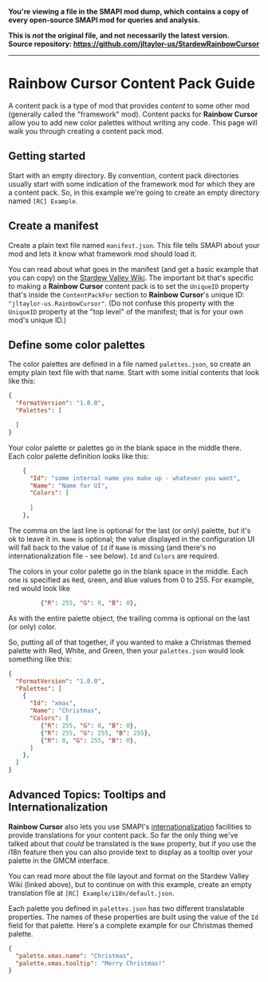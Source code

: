 **You're viewing a file in the SMAPI mod dump, which contains a copy of every open-source SMAPI mod
for queries and analysis.**

**This is _not_ the original file, and not necessarily the latest version.**  
**Source repository: https://github.com/jltaylor-us/StardewRainbowCursor**

----


# Rainbow Cursor Content Pack Guide

A content pack is a type of mod that provides _content_ to some other mod
(generally called the "framework" mod).  Content packs for **Rainbow
Cursor** allow you to add new color palettes without writing any code.
This page will walk you through creating a content pack mod.

## Getting started

Start with an empty directory.  By convention, content pack directories
usually start with some indication of the framework mod for which they are
a content pack.  So, in this example we're going to create an empty
directory named `[RC] Example`.

## Create a manifest

Create a plain text file named `manifest.json`.  This file tells SMAPI
about your mod and lets it know what framework mod should load it.

You can read about what goes in the manifest (and get a basic example that
you can copy) on the [Stardew Valley
Wiki](https://stardewvalleywiki.com/Modding:Modder_Guide/APIs/Manifest).
The important bit that's specific to making a **Rainbow Cursor** content
pack is to set the `UniqueID` property that's inside the `ContentPackFor`
section to **Rainbow Cursor**'s unique ID: `"jltaylor-us.RainbowCursor"`.
(Do not confuse this property with the `UniqueID` property at the "top
level" of the manifest; that is for your own mod's unique ID.)

## Define some color palettes

The color palettes are defined in a file named `palettes.json`, so create
an empty plain text file with that name.  Start with some initial contents
that look like this:

```json
{
  "FormatVersion": "1.0.0",
  "Palettes": [

  ]
}
```

Your color palette or palettes go in the blank space in the middle there.
Each color palette definition looks like this:

```json
    {
      "Id": "some internal name you make up - whatever you want",
      "Name": "Name for UI",
      "Colors": [
       
      ]
    },
```

The comma on the last line is optional for the last (or only) palette, but
it's ok to leave it in.  `Name` is optional; the value displayed in the
configuration UI will fall back to the value of `Id` if `Name` is missing (and
there's no internationalization file - see below).  `Id` and `Colors` are
required.

The colors in your color palette go in the blank space in the middle.
Each one is specified as `R`ed, `G`reen, and `B`lue values from 0 to 255.  For
example, red would look like
```json
         {"R": 255, "G": 0, "B": 0},
```

As with the entire palette object, the trailing comma is optional on the
last (or only) color.

So, putting all of that together, if you wanted to make a Christmas
themed palette with Red, White, and Green, then your `palettes.json` would
look something like this:

```json
{
  "FormatVersion": "1.0.0",
  "Palettes": [
    {
      "Id": "xmas",
      "Name": "Christmas",
      "Colors": [
         {"R": 255, "G": 0, "B": 0},
         {"R": 255, "G": 255, "B": 255},
         {"R": 0, "G": 255, "B": 0},
      ]
    },
  ]
}

```

## Advanced Topics:  Tooltips and Internationalization

**Rainbow Cursor** also lets you use SMAPI's
[internationalization](https://stardewvalleywiki.com/Modding:Modder_Guide/APIs/Translation#i18n_folder)
facilities to provide translations for your content pack.  So far the only
thing we've talked about that _could_ be translated is the `Name`
property, but if you use the i18n feature then you can also provide text
to display as a tooltip over your palette in the GMCM interface.

You can read more about the file layout and format on the Stardew Valley
Wiki (linked above), but to continue on with this example, create an empty
translation file at `[RC] Example/i18n/default.json`.

Each palette you defined in `palettes.json` has two different translatable
properties.  The names of these properties are built using the value of
the `Id` field for that palette.  Here's a complete example for our
Christmas themed palette.

```json
{
  "palette.xmas.name": "Christmas",
  "palette.xmas.tooltip": "Merry Christmas!"
}
```
